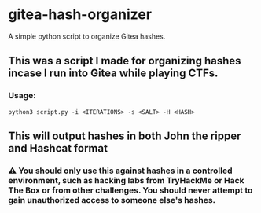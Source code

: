 # gitea-hash-organizer
A simple python script to organize Gitea hashes.

## This was a script I made for organizing hashes incase I run into Gitea while playing CTFs. 

### Usage:

``python3 script.py -i <ITERATIONS> -s <SALT> -H <HASH>``

## This will output hashes in both John the ripper and Hashcat format

### ⚠ You should only use this against hashes in a controlled environment, such as hacking labs from TryHackMe or Hack The Box or from other challenges. You should never attempt to gain unauthorized access to someone else's hashes.
